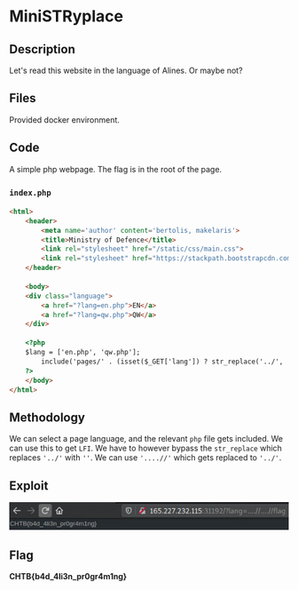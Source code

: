 # MiniSTRyplace
## Description
Let's read this website in the language of Alines. Or maybe not?

## Files
Provided docker environment.

## Code
A simple php webpage. The flag is in the root of the page.

### `index.php`
```html
<html>
    <header>
        <meta name='author' content='bertolis, makelaris'>
        <title>Ministry of Defence</title>
        <link rel="stylesheet" href="/static/css/main.css">
        <link rel="stylesheet" href="https://stackpath.bootstrapcdn.com/bootswatch/4.5.0/slate/bootstrap.min.css"   >
    </header>

    <body>
    <div class="language">
        <a href="?lang=en.php">EN</a>
        <a href="?lang=qw.php">QW</a>
    </div>

    <?php
    $lang = ['en.php', 'qw.php'];
        include('pages/' . (isset($_GET['lang']) ? str_replace('../', '', $_GET['lang']) : $lang[array_rand($lang)]));
    ?>
    </body>
</html>
```

## Methodology
We can select a page language, and the relevant `php` file gets included. We can use this to get `LFI`. We have to however bypass the `str_replace` which replaces `'../'` with `''`.  We can use `'....//'` which gets replaced to `'../'`.

## Exploit
![req](./req.PNG)

## Flag
**CHTB{b4d_4li3n_pr0gr4m1ng}**